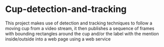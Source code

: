 # Cup-detection-and-tracking
This project makes use of detection and tracking techniques to follow a moving cup from a video stream, it then publishes a sequence of frames with bounding rectangles around the cup and/or the label with the mention inside/outside into a web page using a web service
